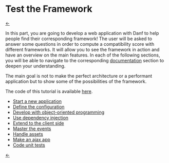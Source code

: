 Test the Framework
==================

[←](../index.md)

In this part, you are going to develop a web application with Danf to help people find their corresponding framework! The user will be asked to answer some questions in order to compute a compatibility score with different frameworks. It will allow you to see the framework in action and have an overview on the main features. In each of the following sections, you will be able to navigate to the corresponding [documentation](../use/index.md) section to deepen your understanding.

The main goal is not to make the perfect architecture or a performant application but to show some of the possibilities of the framework.

The code of this tutorial is available [here](../../test/functional/tutorial).

* [Start a new application](app.md)
* [Define the configuration](configuration.md)
* [Develop with object-oriented programming](object.md)
* [Use dependency injection](dependency-injection.md)
* [Extend to the client side](client-side.md)
* [Master the events](events.md)
* [Handle assets](assets.md)
* [Make an ajax app](ajax-app.md)
* [Code unit tests](tests.md)

[←](../index.md)